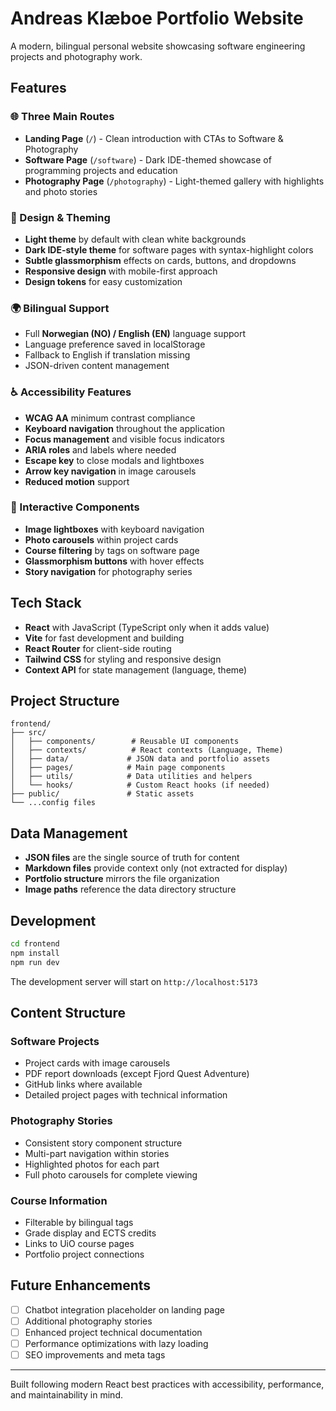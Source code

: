 # Andreas Klæboe Portfolio Website

A modern, bilingual personal website showcasing software engineering projects and photography work.

## Features

### 🌐 Three Main Routes
- **Landing Page** (`/`) - Clean introduction with CTAs to Software & Photography
- **Software Page** (`/software`) - Dark IDE-themed showcase of programming projects and education
- **Photography Page** (`/photography`) - Light-themed gallery with highlights and photo stories

### 🎨 Design & Theming
- **Light theme** by default with clean white backgrounds
- **Dark IDE-style theme** for software pages with syntax-highlight colors
- **Subtle glassmorphism** effects on cards, buttons, and dropdowns
- **Responsive design** with mobile-first approach
- **Design tokens** for easy customization

### 🌍 Bilingual Support
- Full **Norwegian (NO) / English (EN)** language support
- Language preference saved in localStorage
- Fallback to English if translation missing
- JSON-driven content management

### ♿ Accessibility Features
- **WCAG AA** minimum contrast compliance
- **Keyboard navigation** throughout the application
- **Focus management** and visible focus indicators
- **ARIA roles** and labels where needed
- **Escape key** to close modals and lightboxes
- **Arrow key navigation** in image carousels
- **Reduced motion** support

### 📱 Interactive Components
- **Image lightboxes** with keyboard navigation
- **Photo carousels** within project cards
- **Course filtering** by tags on software page
- **Glassmorphism buttons** with hover effects
- **Story navigation** for photography series

## Tech Stack

- **React** with JavaScript (TypeScript only when it adds value)
- **Vite** for fast development and building
- **React Router** for client-side routing
- **Tailwind CSS** for styling and responsive design
- **Context API** for state management (language, theme)

## Project Structure

```
frontend/
├── src/
│   ├── components/        # Reusable UI components
│   ├── contexts/          # React contexts (Language, Theme)
│   ├── data/             # JSON data and portfolio assets
│   ├── pages/            # Main page components
│   ├── utils/            # Data utilities and helpers
│   └── hooks/            # Custom React hooks (if needed)
├── public/               # Static assets
└── ...config files
```

## Data Management

- **JSON files** are the single source of truth for content
- **Markdown files** provide context only (not extracted for display)
- **Portfolio structure** mirrors the file organization
- **Image paths** reference the data directory structure

## Development

```bash
cd frontend
npm install
npm run dev
```

The development server will start on `http://localhost:5173`

## Content Structure

### Software Projects
- Project cards with image carousels
- PDF report downloads (except Fjord Quest Adventure)
- GitHub links where available
- Detailed project pages with technical information

### Photography Stories
- Consistent story component structure
- Multi-part navigation within stories
- Highlighted photos for each part
- Full photo carousels for complete viewing

### Course Information
- Filterable by bilingual tags
- Grade display and ECTS credits
- Links to UiO course pages
- Portfolio project connections

## Future Enhancements

- [ ] Chatbot integration placeholder on landing page
- [ ] Additional photography stories
- [ ] Enhanced project technical documentation
- [ ] Performance optimizations with lazy loading
- [ ] SEO improvements and meta tags

---

Built following modern React best practices with accessibility, performance, and maintainability in mind.
